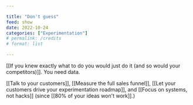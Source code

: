 ```yaml
---

title: "Don't guess"
feed: show
date: 2022-10-24
categories: ["Experimentation"]
# permalink: /credits
# format: list

---
```


[[If you knew exactly what to do you would just do it (and so would your competitors)]]. You need data.

[[Talk to your customers]], [[Measure the full sales funnel]], [[Let your customers drive your experimentation roadmap]], and [[Focus on systems, not hacks]] (since [[80% of your ideas won't work]].)